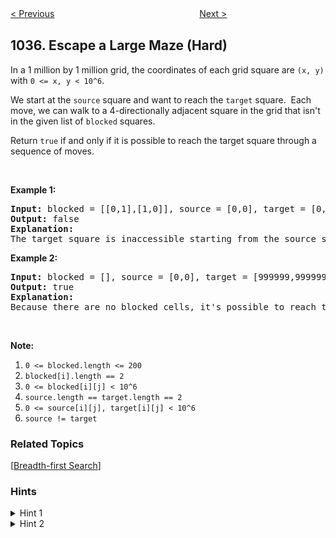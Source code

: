 <!--|This file generated by command(leetcode description); DO NOT EDIT.    |-->
<!--+----------------------------------------------------------------------+-->
<!--|@author    openset <openset.wang@gmail.com>                           |-->
<!--|@link      https://github.com/openset                                 |-->
<!--|@home      https://github.com/openset/leetcode                        |-->
<!--+----------------------------------------------------------------------+-->

[< Previous](https://github.com/openset/leetcode/tree/master/problems/uncrossed-lines "Uncrossed Lines")
　　　　　　　　　　　　　　　　
[Next >](https://github.com/openset/leetcode/tree/master/problems/valid-boomerang "Valid Boomerang")

## 1036. Escape a Large Maze (Hard)

<p>In a 1 million by 1 million grid, the coordinates of each grid square are <code>(x, y)</code> with <code>0 &lt;= x, y &lt; 10^6</code>.</p>

<p>We start at the <code>source</code> square and want to reach the <code>target</code> square.&nbsp; Each move, we can walk to a 4-directionally adjacent square in the grid that isn&#39;t in the given list of <code>blocked</code> squares.</p>

<p>Return <code>true</code> if and only if it is possible to reach the target square through a sequence of moves.</p>

<p>&nbsp;</p>

<p><strong>Example 1:</strong></p>

<pre>
<strong>Input: </strong>blocked = <span id="example-input-1-1">[[0,1],[1,0]]</span>, source = <span id="example-input-1-2">[0,0]</span>, target = <span id="example-input-1-3">[0,2]</span>
<strong>Output: </strong><span id="example-output-1">false</span>
<strong>Explanation: </strong>
The target square is inaccessible starting from the source square, because we can&#39;t walk outside the grid.
</pre>

<p><strong>Example 2:</strong></p>

<pre>
<strong>Input: </strong>blocked = <span id="example-input-2-1">[]</span>, source = <span id="example-input-2-2">[0,0]</span>, target = <span id="example-input-2-3">[999999,999999]</span>
<strong>Output: </strong><span id="example-output-2">true</span>
<strong>Explanation: </strong>
Because there are no blocked cells, it&#39;s possible to reach the target square.
</pre>

<p>&nbsp;</p>

<p><strong>Note:</strong></p>

<ol>
	<li><code>0 &lt;= blocked.length &lt;= 200</code></li>
	<li><code>blocked[i].length == 2</code></li>
	<li><code>0 &lt;= blocked[i][j] &lt; 10^6</code></li>
	<li><code>source.length == target.length == 2</code></li>
	<li><code>0 &lt;= source[i][j], target[i][j] &lt; 10^6</code></li>
	<li><code>source != target</code></li>
</ol>

### Related Topics
  [[Breadth-first Search](https://github.com/openset/leetcode/tree/master/tag/breadth-first-search/README.md)]

### Hints
<details>
<summary>Hint 1</summary>
If we become stuck, there's either a loop around the source or around the target.
</details>

<details>
<summary>Hint 2</summary>
If there is a loop around say, the source, what is the maximum number of squares it can have?
</details>
